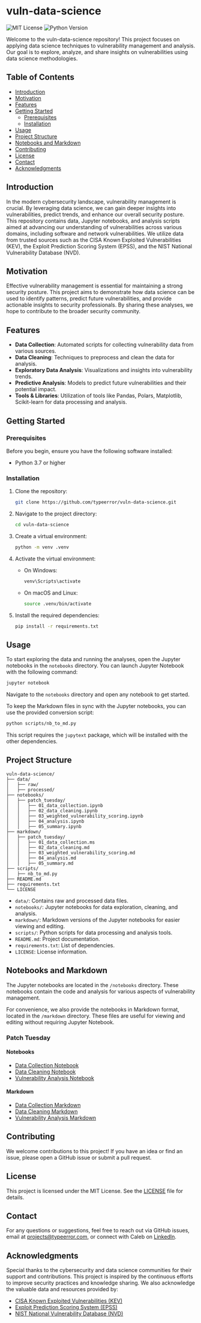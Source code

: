 # vuln-data-science

![MIT License](https://img.shields.io/badge/License-MIT-yellow.svg)
![Python Version](https://img.shields.io/badge/Python-3.7%2B-blue.svg)

Welcome to the vuln-data-science repository! This project focuses on applying data science techniques to vulnerability management and analysis. Our goal is to explore, analyze, and share insights on vulnerabilities using data science methodologies.

## Table of Contents

- [Introduction](#introduction)
- [Motivation](#motivation)
- [Features](#features)
- [Getting Started](#getting-started)
  - [Prerequisites](#prerequisites)
  - [Installation](#installation)
- [Usage](#usage)
- [Project Structure](#project-structure)
- [Notebooks and Markdown](#notebooks-and-markdown)
- [Contributing](#contributing)
- [License](#license)
- [Contact](#contact)
- [Acknowledgments](#acknowledgments)

## Introduction

In the modern cybersecurity landscape, vulnerability management is crucial. By leveraging data science, we can gain deeper insights into vulnerabilities, predict trends, and enhance our overall security posture. This repository contains data, Jupyter notebooks, and analysis scripts aimed at advancing our understanding of vulnerabilities across various domains, including software and network vulnerabilities. We utilize data from trusted sources such as the CISA Known Exploited Vulnerabilities (KEV), the Exploit Prediction Scoring System (EPSS), and the NIST National Vulnerability Database (NVD).

## Motivation

Effective vulnerability management is essential for maintaining a strong security posture. This project aims to demonstrate how data science can be used to identify patterns, predict future vulnerabilities, and provide actionable insights to security professionals. By sharing these analyses, we hope to contribute to the broader security community.

## Features

- **Data Collection**: Automated scripts for collecting vulnerability data from various sources.
- **Data Cleaning**: Techniques to preprocess and clean the data for analysis.
- **Exploratory Data Analysis**: Visualizations and insights into vulnerability trends.
- **Predictive Analysis**: Models to predict future vulnerabilities and their potential impact.
- **Tools & Libraries**: Utilization of tools like Pandas, Polars, Matplotlib, Scikit-learn for data processing and analysis.

## Getting Started

### Prerequisites

Before you begin, ensure you have the following software installed:

- Python 3.7 or higher

### Installation

1. Clone the repository:

   ```bash
   git clone https://github.com/typeerror/vuln-data-science.git
   ```

2. Navigate to the project directory:

   ```bash
   cd vuln-data-science
   ```

3. Create a virtual environment:

   ```bash
   python -m venv .venv
   ```

4. Activate the virtual environment:

   - On Windows:
     ```bash
     venv\Scripts\activate
     ```
   - On macOS and Linux:
     ```bash
     source .venv/bin/activate
     ```

5. Install the required dependencies:

   ```bash
   pip install -r requirements.txt
   ```

## Usage

To start exploring the data and running the analyses, open the Jupyter notebooks in the `notebooks` directory. You can launch Jupyter Notebook with the following command:

```bash
jupyter notebook
```

Navigate to the `notebooks` directory and open any notebook to get started.

To keep the Markdown files in sync with the Jupyter notebooks, you can use the provided conversion script:

```bash
python scripts/nb_to_md.py
```

This script requires the `jupytext` package, which will be installed with the other dependencies.

## Project Structure

```
vuln-data-science/
├── data/
│   ├── raw/
│   ├── processed/
├── notebooks/
│   ├── patch_tuesday/
│   │   ├── 01_data_collection.ipynb
│   │   ├── 02_data_cleaning.ipynb
│   │   ├── 03_weighted_vulnerability_scoring.ipynb
│   │   ├── 04_analysis.ipynb
│   │   ├── 05_summary.ipynb
├── markdown/
│   ├── patch_tuesday/
│   │   ├── 01_data_collection.ms
│   │   ├── 02_data_cleaning.md
│   │   ├── 03_weighted_vulnerability_scoring.md
│   │   ├── 04_analysis.md
│   │   ├── 05_summary.md
├── scripts/
│   ├── nb_to_md.py
├── README.md
├── requirements.txt
└── LICENSE
```

- `data/`: Contains raw and processed data files.
- `notebooks/`: Jupyter notebooks for data exploration, cleaning, and analysis.
- `markdown/`: Markdown versions of the Jupyter notebooks for easier viewing and editing.
- `scripts/`: Python scripts for data processing and analysis tools.
- `README.md`: Project documentation.
- `requirements.txt`: List of dependencies.
- `LICENSE`: License information.

## Notebooks and Markdown

The Jupyter notebooks are located in the `/notebooks` directory. These notebooks contain the code and analysis for various aspects of vulnerability management.

For convenience, we also provide the notebooks in Markdown format, located in the `/markdown` directory. These files are useful for viewing and editing without requiring Jupyter Notebook.

### Patch Tuesday

#### Notebooks

- [Data Collection Notebook](notebooks/patch_tuesday/01_data_collection.ipynb)
- [Data Cleaning Notebook](notebooks/patch_tuesday/02_data_cleaning.ipynb)
- [Vulnerability Analysis Notebook](notebooks/patch_tuesday/03_vulnerability_analysis.ipynb)

#### Markdown

- [Data Collection Markdown](markdown/patch_tuesday/01_data_collection.md)
- [Data Cleaning Markdown](markdown/patch_tuesday/02_data_cleaning.md)
- [Vulnerability Analysis Markdown](markdown/patch_tuesday/03_vulnerability_analysis.md)

## Contributing

We welcome contributions to this project! If you have an idea or find an issue, please open a GitHub issue or submit a pull request.

## License

This project is licensed under the MIT License. See the [LICENSE](LICENSE) file for details.

## Contact

For any questions or suggestions, feel free to reach out via GitHub issues, email at [projects@typeerror.com](mailto:projects@typeerror.com), or connect with Caleb on [LinkedIn](https://linkedin.com/in/calebk).

## Acknowledgments

Special thanks to the cybersecurity and data science communities for their support and contributions. This project is inspired by the continuous efforts to improve security practices and knowledge sharing. We also acknowledge the valuable data and resources provided by:

- [CISA Known Exploited Vulnerabilities (KEV)](https://www.cisa.gov/known-exploited-vulnerabilities-catalog)
- [Exploit Prediction Scoring System (EPSS)](https://www.first.org/epss/)
- [NIST National Vulnerability Database (NVD)](https://nvd.nist.gov/)
